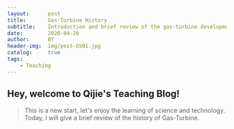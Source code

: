 ```yaml
---
layout:      post
title:       Gas-Turbine History
subtitle:    Introduction and brief review of the gas-turbine development
date:        2020-04-20
author:      BY
header-img:  img/post-GS01.jpg
catalog:     true
tags:
    - Teaching
---
```


## Hey, welcome to Qijie's Teaching Blog!
>This is a new start, let's enjoy the learning of science and technology.
>Today, I will give a brief review of the history of Gas-Turbine.
